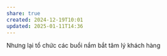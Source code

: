 ```yaml
---
share: true
created: 2024-12-19T10:01
updated: 2025-01-11T14:36
---
```

Nhưng lại tổ chức các buổi nắm bắt tâm lý khách hàng